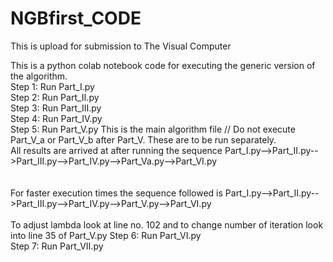 # NGBfirst_CODE
This is upload for submission to The Visual Computer

This is a python colab notebook code for executing the generic version of the algorithm. <br/>
Step 1: Run Part_I.py <br />
Step 2: Run Part_II.py <br />
Step 3: Run Part_III.py <br />
Step 4: Run Part_IV.py <br />
Step 5: Run Part_V.py    This is the main algorithm file // Do not execute Part_V_a or Part_V_b after Part_V. These are to be run separately. <br/>All results are arrived at after running the sequence Part_I.py-->Part_II.py-->Part_III.py-->Part_IV.py-->Part_Va.py-->Part_VI.py <br />  
<br/>For faster execution times the sequence followed is Part_I.py-->Part_II.py-->Part_III.py-->Part_IV.py-->Part_V.py-->Part_VI.py <br />  
To adjust lambda look at line no. 102 and to change number of iteration look into line 35 of Part_V.py
Step 6: Run Part_VI.py <br />
Step 7: Run Part_VII.py <br />

